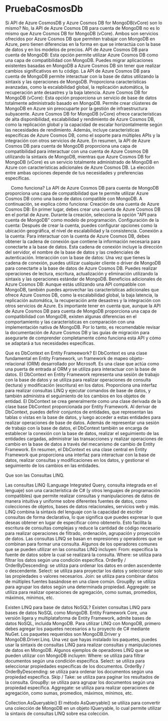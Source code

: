 # PruebaCosmosDb

Si API de Azure CosmosDB y Azure Cosmos DB for MongoDB(vCore) son lo mismo?
No, la API de Azure Cosmos DB para cuenta de MongoDB no es lo mismo que Azure Cosmos DB for MongoDB (vCore). Ambos son servicios ofrecidos por Azure Cosmos DB que permiten trabajar con MongoDB en Azure, pero tienen diferencias en la forma en que se interactúa con la base de datos y en los modelos de precios.
API de Azure Cosmos DB para cuenta de MongoDB: Esta opción permite utilizar Azure Cosmos DB como una capa de compatibilidad con MongoDB. Puedes migrar aplicaciones existentes basadas en MongoDB a Azure Cosmos DB sin tener que realizar cambios significativos en tu código. La API de Azure Cosmos DB para cuenta de MongoDB permite interactuar con la base de datos utilizando la sintaxis y las operaciones de MongoDB. Proporciona características avanzadas, como la escalabilidad global, la replicación automática, la recuperación ante desastres y la baja latencia.
Azure Cosmos DB for MongoDB (vCore): Esta opción proporciona un servicio de base de datos totalmente administrado basado en MongoDB. Permite crear clústeres de MongoDB en Azure sin preocuparte por la gestión de infraestructura subyacente. Azure Cosmos DB for MongoDB (vCore) ofrece características de alta disponibilidad, escalabilidad y rendimiento de Azure Cosmos DB, como la replicación global y la capacidad de escalar horizontalmente según las necesidades de rendimiento. Además, incluye características específicas de Azure Cosmos DB, como el soporte para múltiples APIs y la integración con otros servicios de Azure.
En resumen, la API de Azure Cosmos DB para cuenta de MongoDB proporciona una capa de compatibilidad para interactuar con una cuenta de Azure Cosmos DB utilizando la sintaxis de MongoDB, mientras que Azure Cosmos DB for MongoDB (vCore) es un servicio totalmente administrado de MongoDB en Azure con características adicionales de Azure Cosmos DB. La elección entre ambas opciones depende de tus necesidades y preferencias específicas.

 
Como funciona?
La API de Azure Cosmos DB para cuenta de MongoDB proporciona una capa de compatibilidad que te permite utilizar Azure Cosmos DB como una base de datos compatible con MongoDB. A continuación, se explica cómo funciona:
Creación de una cuenta de Azure Cosmos DB: En primer lugar, debes crear una cuenta de Azure Cosmos DB en el portal de Azure. Durante la creación, selecciona la opción "API para cuenta de MongoDB" como modelo de programación.
Configuración de la cuenta: Después de crear la cuenta, puedes configurar opciones como la ubicación geográfica, el nivel de escalabilidad y la consistencia.
Conexión a la cuenta: Para interactuar con la cuenta de Azure Cosmos DB, debes obtener la cadena de conexión que contiene la información necesaria para conectarte a la base de datos. Esta cadena de conexión incluye la dirección del servidor, el nombre de la base de datos y las credenciales de autenticación.
Interacción con la base de datos: Una vez que tienes la cadena de conexión, puedes utilizar cualquier cliente o driver de MongoDB para conectarte a la base de datos de Azure Cosmos DB. Puedes realizar operaciones de lectura, escritura, actualización y eliminación utilizando la sintaxis y las operaciones estándar de MongoDB.
Beneficios adicionales de Azure Cosmos DB: Aunque estás utilizando una API compatible con MongoDB, también puedes aprovechar las características adicionales que ofrece Azure Cosmos DB, como la escalabilidad global, la baja latencia, la replicación automática, la recuperación ante desastres y la integración con otros servicios de Azure.
Es importante tener en cuenta que, aunque la API de Azure Cosmos DB para cuenta de MongoDB proporciona una capa de compatibilidad con MongoDB, existen algunas diferencias en el comportamiento y las características en comparación con una implementación nativa de MongoDB. Por lo tanto, es recomendable revisar la documentación de Azure Cosmos DB y las guías de migración para asegurarte de comprender completamente cómo funciona esta API y cómo se adaptará a tus necesidades específicas.


Que es DbContext en Entity Frameework?
El DbContext es una clase fundamental en Entity Framework, un framework de mapeo objeto-relacional (ORM) desarrollado por Microsoft. Es una clase que actúa como una puerta de entrada al ORM y se utiliza para interactuar con la base de datos.
El DbContext en Entity Framework representa una sesión de trabajo con la base de datos y se utiliza para realizar operaciones de consulta (lectura) y modificación (escritura) en los datos. Proporciona una interfaz para realizar consultas LINQ y ejecutar comandos de base de datos, y también administra el seguimiento de los cambios en los objetos de entidad.
El DbContext se crea generalmente como una clase derivada de la clase base DbContext proporcionada por Entity Framework. Al derivar de DbContext, puedes definir conjuntos de entidades, que representan las tablas o vistas en la base de datos, y luego acceder a estas entidades para realizar operaciones de base de datos.
Además de representar una sesión de trabajo con la base de datos, el DbContext también se encarga de establecer la conexión con la base de datos, realizar el seguimiento de las entidades cargadas, administrar las transacciones y realizar operaciones de cambio en la base de datos a través del mecanismo de cambio de Entity Framework.
En resumen, el DbContext es una clase central en Entity Framework que proporciona una interfaz para interactuar con la base de datos, realizar consultas y modificaciones en los datos, y gestionar el seguimiento de los cambios en las entidades.


Que son las Consultas LINQ.

Las consultas LINQ (Language Integrated Query, consulta integrada en el lenguaje) son una característica de C# (y otros lenguajes de programación compatibles) que permite realizar consultas y manipulaciones de datos de manera intuitiva y uniforme sobre diferentes fuentes de datos, como colecciones de objetos, bases de datos relacionales, servicios web y más.
LINQ combina la sintaxis del lenguaje con la capacidad de escribir consultas de forma declarativa, lo que significa que puedes expresar lo que deseas obtener en lugar de especificar cómo obtenerlo. Esto facilita la escritura de consultas complejas y reduce la cantidad de código necesario para realizar operaciones de filtrado, ordenación, agrupación y proyección de datos.
Las consultas LINQ se basan en expresiones y operadores que se combinan para formar una consulta. Algunos de los operadores comunes que se pueden utilizar en las consultas LINQ incluyen:
From: especifica la fuente de datos sobre la cual se realizará la consulta.
Where: se utiliza para filtrar los datos según una condición específica.
OrderBy / OrderByDescending: se utiliza para ordenar los datos en orden ascendente o descendente.
Select: se utiliza para proyectar los datos y seleccionar solo las propiedades o valores necesarios.
Join: se utiliza para combinar datos de múltiples fuentes basándose en una clave común.
GroupBy: se utiliza para agrupar los datos según una determinada propiedad.
Aggregate: se utiliza para realizar operaciones de agregación, como sumas, promedios, máximos, mínimos, etc.


Existen LINQ para base de datos NoSQL?
Existen consultas LINQ para bases de datos NoSQL como MongoDB. Entity Framework Core, una versión ligera y multiplataforma de Entity Framework, admite bases de datos NoSQL, incluida MongoDB.
Para utilizar LINQ con MongoDB, primero debes agregar los paquetes necesarios a tu proyecto de C# mediante NuGet. Los paquetes requeridos son MongoDB.Driver y MongoDB.Driver.Linq.
Una vez que hayas instalado los paquetes, puedes usar la sintaxis de consultas LINQ para realizar consultas y manipulaciones de datos en MongoDB. Algunos ejemplos de operadores LINQ que se pueden utilizar con MongoDB incluyen:
Where: se utiliza para filtrar documentos según una condición específica.
Select: se utiliza para seleccionar propiedades específicas de los documentos.
OrderBy / OrderByDescending: se utiliza para ordenar los documentos según una propiedad específica.
Skip / Take: se utiliza para paginar los resultados de la consulta.
GroupBy: se utiliza para agrupar los documentos según una propiedad específica.
Aggregate: se utiliza para realizar operaciones de agregación, como sumas, promedios, máximos, mínimos, etc.

Collection.AsQueryable()
El método AsQueryable() se utiliza para convertir una colección de MongoDB en un objeto IQueryable<T>, lo cual permite utilizar la sintaxis de consultas LINQ sobre esa colección.

